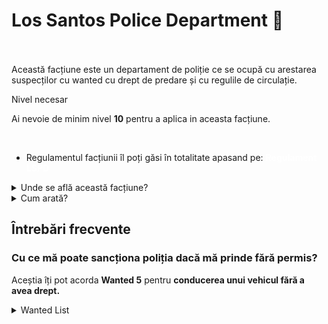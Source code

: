 # Los Santos Police Department 👮 

<br><br>
Această facțiune este un departament de poliție ce se ocupă cu arestarea suspecților cu wanted cu drept de predare și cu regulile de circulație.


<div class="danger-container">
    <p class="title">Nivel necesar</p>
    <p class="description">Ai nevoie de minim nivel <strong>10</strong> pentru a aplica in aceasta facțiune.</p>
</div><br>

- Regulamentul facțiunii îl poți găsi în totalitate apasand pe: <b> <a href="https://ragepanel.b-hood.ro/rules/view/regulament-departamente"
  style="color: white; text-decoration: none;"
  onmouseover="this.style.color='#aff385'"
  onmouseout="this.style.color='white'">
  Regulament LSPD
</a> </b>

<details class="details custom-block">
    <summary>Unde se află această facțiune?</summary>
    <p><img src="https://i.imgur.com/Q2k74mD.png" alt="Locație LSPD" title="Locație LSPD"></p>
</details>

<details class="details custom-block">
    <summary>Cum arată?</summary>
    <p><img src="https://i.imgur.com/LhjHJK4.png" alt="HQ LSPD" title="HQ LSPD"></p>
</details>



## Întrebări frecvente

### Cu ce mă poate sancționa poliția dacă mă prinde fără permis?
Aceștia îți pot acorda **Wanted 5** pentru **conducerea unui vehicul fără a avea drept.**


<details class="details custom-block">
<summary> Wanted List </summary>

## Wanted 1:  
### **First Degree Murder**  
  - Se primește când omori un jucător, iar acesta folosește comanda `/call 112`.  
  - *(Wanted cu drept de predare)*  

### **Stealing a Vehicle**  
  - Se primește atunci când furi un vehicul de la un jucător, iar acesta folosește comanda `/call 112`.  
  - *(Wanted cu drept de predare)*  

## Wanted 2:  
### **Atacare Civil**  
  - Polițistul poate acorda acest wanted atunci când observă că un jucător atacă un alt jucător.  
  - *(Wanted cu drept de predare)*  

### **Pătrundere pe Teren Guvernamental**  
  - Polițistul poate acorda acest wanted unui jucător atunci când acesta refuză să părăsească HQ-urile departamentelor (atât exteriorul cât și interiorul acestora) sau închisoarea.  

## Wanted 3:  
### **Neconformare Ordin**  
  - Se poate acorda această sancțiune unui jucător dacă acesta nu are wanted și nu se conformează somațiilor pentru amendă/ permis/ percheziție.  

## **Posesie/ Folosire Droguri**  
  - *Posesie droguri* se acordă doar de către SWAT în urma unei percheziții, dacă jucătorul are droguri.  
  - *Folosire droguri* se poate acorda de orice membru din departamente dacă observă că un jucător este în animația de droguri.  

### **Rob ATM**  
  - Acest wanted este acordat de către server dacă un jucător dă fail la "minigame-ul" de la rob-ul respectiv.  

### **Atacare Polițist**  
  - Acest wanted se acordă doar dacă un jucător atacă un polițist. Este necesar să aveți opțiunea "Dmg Informer" activată din comanda `/hud`.  

### **Neplata Amendă**  
  - Se acordă de către LSPD doar dacă un jucător refuză să plătească amenda după ce a folosit comanda `/handsup`.  

## Wanted 4:  
### **Drive-by**  
  - Se acordă dacă un polițist observă că un jucător face drive-by în mod voit asupra altor jucători (îi calcă în mod repetat, nu accidental).  

### **Mituire Polițist**  
  - Se acordă dacă un jucător folosește comanda `/pay` pentru a-l mitui pe polițist să-l ierte de o faptă comisă.  

## Wanted 5:  
### **Omorare Polițist**  
  - Se acordă dacă un jucător omoară un polițist. Dacă doar îl atacă, se acordă Wanted 3 pentru atacare polițist.  

### **Kamikaze**  
  - Se acordă dacă un jucător folosește un avion/ elicopter/ mașină pentru a se arunca în mai mulți jucători și a-i omorî.  

### **Condus Fără Drept Legal**  
  - Se acordă de către LSPD dacă, în urma unei percheziții, jucătorul nu are permis de conducere.  


### Wanted 6:  
### **Fugar**  
  - Se acordă dacă un jucător are drept de predare și refuză să se predea la somațiile polițiștilor, fugind cu un vehicul. *(Sunt necesare minimum 3 somații)*  

### **Complice**  
  - Se acordă unui jucător care se află în mașină cu un suspect de wanted și încearcă să-l ajute să scape (se poate acorda chiar dacă jucătorul este "F" sau "G" într-un vehicul, atâta timp cât ajută suspectul).  

### **Robbery**  
  - Se acordă jucătorilor care participă la un rob. *(Acest wanted este dat de către server)*
</details>
